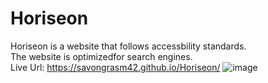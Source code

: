# Horiseon
Horiseon is a website that follows accessbility standards. <br />
The website is optimizedfor search engines.<br />
Live Url: https://savongrasm42.github.io/Horiseon/
![image](https://user-images.githubusercontent.com/43047273/146650847-ae18add3-5bc9-4865-916b-34586a82cfff.png)
